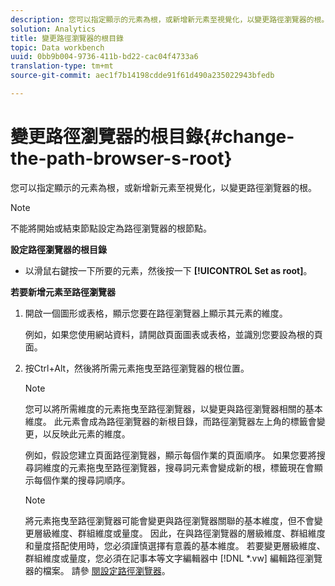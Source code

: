 ```yaml
---
description: 您可以指定顯示的元素為根，或新增新元素至視覺化，以變更路徑瀏覽器的根。
solution: Analytics
title: 變更路徑瀏覽器的根目錄
topic: Data workbench
uuid: 0bb9b004-9736-411b-bd22-cac04f4733a6
translation-type: tm+mt
source-git-commit: aec1f7b14198cdde91f61d490a235022943bfedb

---
```



# 變更路徑瀏覽器的根目錄{#change-the-path-browser-s-root}

您可以指定顯示的元素為根，或新增新元素至視覺化，以變更路徑瀏覽器的根。

>[!NOTE]
>
>不能將開始或結束節點設定為路徑瀏覽器的根節點。

**設定路徑瀏覽器的根目錄**

* 以滑鼠右鍵按一下所要的元素，然後按一下 **[!UICONTROL Set as root]**。

**若要新增元素至路徑瀏覽器**

1. 開啟一個圖形或表格，顯示您要在路徑瀏覽器上顯示其元素的維度。

   例如，如果您使用網站資料，請開啟頁面圖表或表格，並識別您要設為根的頁面。

1. 按Ctrl+Alt，然後將所需元素拖曳至路徑瀏覽器的根位置。

   >[!NOTE]
   >
   >您可以將所需維度的元素拖曳至路徑瀏覽器，以變更與路徑瀏覽器相關的基本維度。 此元素會成為路徑瀏覽器的新根目錄，而路徑瀏覽器左上角的標籤會變更，以反映此元素的維度。

   例如，假設您建立頁面路徑瀏覽器，顯示每個作業的頁面順序。 如果您要將搜尋詞維度的元素拖曳至路徑瀏覽器，搜尋詞元素會變成新的根，標籤現在會顯示每個作業的搜尋詞順序。

   >[!NOTE]
   >
   >將元素拖曳至路徑瀏覽器可能會變更與路徑瀏覽器關聯的基本維度，但不會變更層級維度、群組維度或量度。 因此，在與路徑瀏覽器的層級維度、群組維度和量度搭配使用時，您必須謹慎選擇有意義的基本維度。 若要變更層級維度、群組維度或量度，您必須在記事本等文字編輯器中 [!DNL *.vw] 編輯路徑瀏覽器的檔案。 請參 [閱設定路徑瀏覽器](../../../../home/c-get-started/c-intf-anlys-ftrs/t-config-path-brwsr.md#task-bbb3ddaa140a414f984b697c2b8202a3)。

